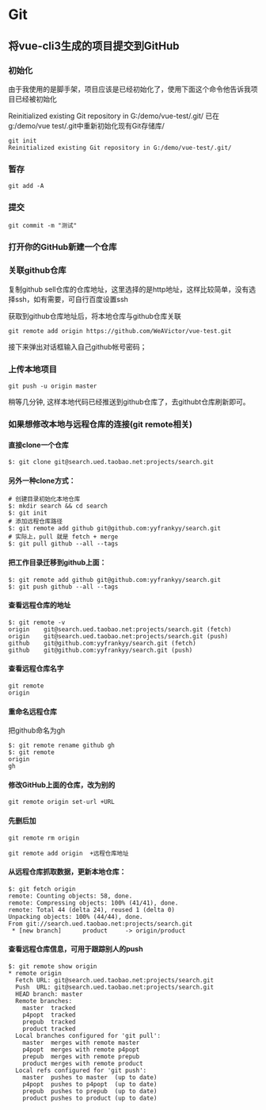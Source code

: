# Git

## 将vue-cli3生成的项目提交到GitHub

### 初始化

由于我使用的是脚手架，项目应该是已经初始化了，使用下面这个命令他告诉我项目已经被初始化

Reinitialized existing Git repository in G:/demo/vue-test/.git/
已在g:/demo/vue test/.git中重新初始化现有Git存储库/

```shell
git init
Reinitialized existing Git repository in G:/demo/vue-test/.git/
```

### 暂存

```shell
git add -A
```

### 提交

```shell
git commit -m "测试"
```

### 打开你的GitHub新建一个仓库

### 关联github仓库

复制github sell仓库的仓库地址，这里选择的是http地址，这样比较简单，没有选择ssh，如有需要，可自行百度设置ssh

获取到github仓库地址后，将本地仓库与github仓库关联

```shell
git remote add origin https://github.com/WeAVictor/vue-test.git
```

接下来弹出对话框输入自己github帐号密码；

### 上传本地项目

```shell
git push -u origin master
```

稍等几分钟,
这样本地代码已经推送到github仓库了，去githubt仓库刷新即可。

### 如果想修改本地与远程仓库的连接(git remote相关)

#### 直接clone一个仓库

```shell
$: git clone git@search.ued.taobao.net:projects/search.git
```

#### 另外一种clone方式：

```shell
# 创建目录初始化本地仓库
$: mkdir search && cd search
$: git init
# 添加远程仓库路径
$: git remote add github git@github.com:yyfrankyy/search.git
# 实际上，pull 就是 fetch + merge
$: git pull github --all --tags
```

#### 把工作目录迁移到github上面：

```shell
$: git remote add github git@github.com:yyfrankyy/search.git
$: git push github --all --tags
```

#### 查看远程仓库的地址

```shell
$: git remote -v
origin    git@search.ued.taobao.net:projects/search.git (fetch)
origin	  git@search.ued.taobao.net:projects/search.git (push)
github	  git@github.com:yyfrankyy/search.git (fetch)
github	  git@github.com:yyfrankyy/search.git (push)
```

#### 查看远程仓库名字

```shell
git remote
origin
```

#### 重命名远程仓库

把github命名为gh

```shell
$: git remote rename github gh
$: git remote
origin
gh
```

#### 修改GitHub上面的仓库，改为别的

```shell
git remote origin set-url +URL
```

#### 先删后加

```shell
git remote rm origin

git remote add origin  +远程仓库地址
```

#### 从远程仓库抓取数据，更新本地仓库：

```shell
$: git fetch origin
remote: Counting objects: 58, done.
remote: Compressing objects: 100% (41/41), done.
remote: Total 44 (delta 24), reused 1 (delta 0)
Unpacking objects: 100% (44/44), done.
From git://search.ued.taobao.net:projects/search.git
 * [new branch]      product     -> origin/product
```

#### 查看远程仓库信息，可用于跟踪别人的push

```shell
$: git remote show origin
* remote origin
  Fetch URL: git@search.ued.taobao.net:projects/search.git
  Push  URL: git@search.ued.taobao.net:projects/search.git
  HEAD branch: master
  Remote branches:
    master  tracked
    p4popt  tracked
    prepub  tracked
    product tracked
  Local branches configured for 'git pull':
    master  merges with remote master
    p4popt  merges with remote p4popt
    prepub  merges with remote prepub
    product merges with remote product
  Local refs configured for 'git push':
    master  pushes to master  (up to date)
    p4popt  pushes to p4popt  (up to date)
    prepub  pushes to prepub  (up to date)
    product pushes to product (up to date)
```